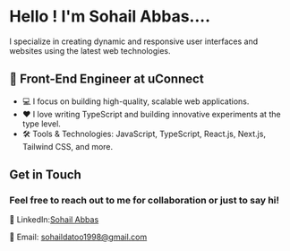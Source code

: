 # Hello ! I'm Sohail Abbas....

I specialize in creating dynamic and responsive user interfaces and websites using the latest web technologies.

## 💼 Front-End Engineer at uConnect

- 💻 I focus on building high-quality, scalable web applications.
- ❤️ I love writing TypeScript and building innovative experiments at the type level.
- 🛠️ Tools & Technologies: JavaScript, TypeScript, React.js, Next.js, Tailwind CSS, and more.


## Get in Touch

### Feel free to reach out to me for collaboration or just to say hi!

 💼 LinkedIn:[Sohail Abbas](https://www.linkedin.com/in/sohaildatoo1998/)

 📧 Email: [sohaildatoo1998@gmail.com](mailto:sohaildatoo1998@gmail.com)

 


